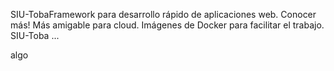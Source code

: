 SIU-TobaFramework para desarrollo rápido de aplicaciones web. Conocer más! Más amigable para cloud. Imágenes de Docker para facilitar el trabajo. SIU-Toba ...


algo 